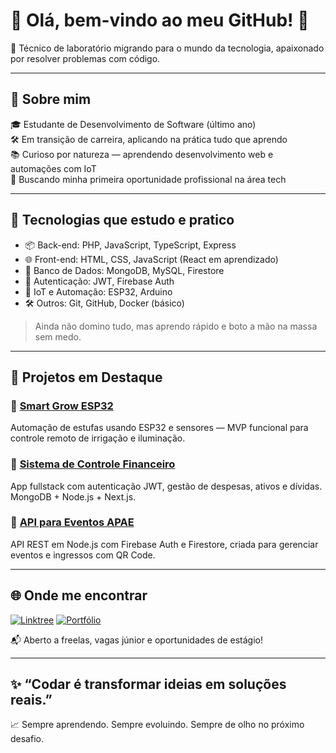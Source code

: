 # 👋 Olá, bem-vindo ao meu GitHub! 🚀

🧪 Técnico de laboratório migrando para o mundo da tecnologia, apaixonado por resolver problemas com código.

---

## 🔎 Sobre mim

🎓 Estudante de Desenvolvimento de Software (último ano)  
🛠️ Em transição de carreira, aplicando na prática tudo que aprendo  
📚 Curioso por natureza — aprendendo desenvolvimento web e automações com IoT  
💼 Buscando minha primeira oportunidade profissional na área tech  

---

## 🧠 Tecnologias que estudo e pratico

- 📦 Back-end: PHP, JavaScript, TypeScript, Express
- 🌐 Front-end: HTML, CSS, JavaScript (React em aprendizado)
- 🧰 Banco de Dados: MongoDB, MySQL, Firestore
- 🔐 Autenticação: JWT, Firebase Auth
- 🤖 IoT e Automação: ESP32, Arduino
- 🛠️ Outros: Git, GitHub, Docker (básico)

> Ainda não domino tudo, mas aprendo rápido e boto a mão na massa sem medo.

---

## 🚀 Projetos em Destaque

### 🔌 [Smart Grow ESP32](https://github.com/RTeixe0/Smart-Grow_ESP32)
Automação de estufas usando ESP32 e sensores — MVP funcional para controle remoto de irrigação e iluminação.

### 💸 [Sistema de Controle Financeiro](https://github.com/RTeixe0/controle-financeiro)
App fullstack com autenticação JWT, gestão de despesas, ativos e dívidas. MongoDB + Node.js + Next.js.

### 🎫 [API para Eventos APAE](https://github.com/RTeixe0/apae-backend)
API REST em Node.js com Firebase Auth e Firestore, criada para gerenciar eventos e ingressos com QR Code.

---

## 🌐 Onde me encontrar

[![Linktree](https://img.shields.io/badge/-Linktree-000?style=for-the-badge&logo=linktree)](https://linktr.ee/rteixe)
[![Portfólio](https://img.shields.io/badge/-Portfólio-000?style=for-the-badge&logo=vercel)](https://renanteixeira.free.nf)

📬 Aberto a freelas, vagas júnior e oportunidades de estágio!

---

## ✨ “Codar é transformar ideias em soluções reais.”

📈 Sempre aprendendo. Sempre evoluindo. Sempre de olho no próximo desafio.
